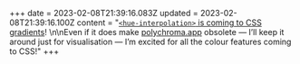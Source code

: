 +++
date = 2023-02-08T21:39:16.083Z
updated = 2023-02-08T21:39:16.100Z
content = "[`<hue-interpolation>` is coming to CSS gradients](https://nerdy.dev/easy-hsl-rainbow)! \n\nEven if it does make [polychroma.app](https://polychroma.app) obsolete — I’ll keep it around just for visualisation — I’m excited for all the colour features coming to CSS!"
+++
